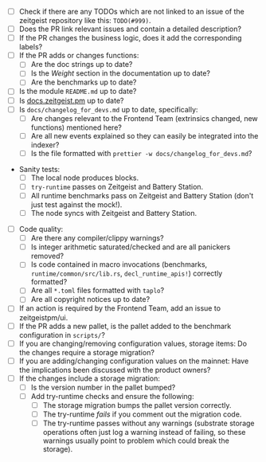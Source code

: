 -   [ ] Check if there are any TODOs which are not linked to an issue of the
        zeitgeist repository like this: `TODO(#999)`.
-   [ ] Does the PR link relevant issues and contain a detailed description?
-   [ ] If the PR changes the business logic, does it add the corresponding
        labels?
-   [ ] If the PR adds or changes functions:
    -   [ ] Are the doc strings up to date?
    -   [ ] Is the _Weight_ section in the documentation up to date?
    -   [ ] Are the benchmarks up to date?
-   [ ] Is the module `README.md` up to date?
-   [ ] Is [docs.zeitgeist.pm] up to date?
-   [ ] Is `docs/changelog_for_devs.md` up to date, specifically:
    -   [ ] Are changes relevant to the Frontend Team (extrinsics changed, new
            functions) mentioned here?
    -   [ ] Are all new events explained so they can easily be integrated into
            the indexer?
    -   [ ] Is the file formatted with `prettier -w docs/changelog_for_devs.md`?
-   Sanity tests:
    -   [ ] The local node produces blocks.
    -   [ ] `try-runtime` passes on Zeitgeist and Battery Station.
    -   [ ] All runtime benchmarks pass on Zeitgeist and Battery Station (don't
            just test against the mock!).
    -   [ ] The node syncs with Zeitgeist and Battery Station.
-   [ ] Code quality:
    -   [ ] Are there any compiler/clippy warnings?
    -   [ ] Is integer arithmetic saturated/checked and are all panickers
            removed?
    -   [ ] Is code contained in macro invocations (benchmarks,
            `runtime/common/src/lib.rs`, `decl_runtime_apis!`) correctly
            formatted?
    -   [ ] Are all `*.toml` files formatted with `taplo`?
    -   [ ] Are all copyright notices up to date?
-   [ ] If an action is required by the Frontend Team, add an issue to
        zeitgeistpm/ui.
-   [ ] If the PR adds a new pallet, is the pallet added to the benchmark
        configuration in `scripts/`?
-   [ ] If you are changing/removing configuration values, storage items: Do the
        changes require a storage migration?
-   [ ] If you are adding/changing configuration values on the mainnet: Have the
        implications been discussed with the product owners?
-   [ ] If the changes include a storage migration:
    -   [ ] Is the version number in the pallet bumped?
    -   [ ] Add try-runtime checks and ensure the following:
        -   [ ] The storage migration bumps the pallet version correctly.
        -   [ ] The try-runtime _fails_ if you comment out the migration code.
        -   [ ] The try-runtime passes without any warnings (substrate storage
                operations often just log a warning instead of failing, so these
                warnings usually point to problem which could break the
                storage).

[docs.zeitgeist.pm]: docs.zeitgeist.pm
